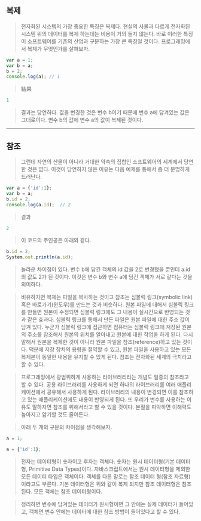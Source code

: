 복제
-
> 전자화된 시스템의 가장 중요한 특징은 복제다. 현실의 사물과 다르게 전자화된 시스템 위의 데이터를 복제 하는데는 비용이 거의 들지 않는다. 바로 이러한 특징이 소프트웨어를 기존의 산업과 구분하는 가장 큰 특징일 것이다. 프로그래밍에서 복제가 무엇인가를 살펴보자.
```javascript
var a = 1;
var b = a;
b = 2;
console.log(a); // 1
```
> 結果
```javascript
1
```
> 결과는 당연하다. 값을 변경한 것은 변수 b이기 때문에 변수 a에 담겨있는 값은 그대로이다. 변수 b의 값에 변수 a의 값이 복제된 것이다. 
------------------
참조
-
> 그런데 자연의 산물이 아니라 거대한 약속의 집합인 소프트웨어의 세계에서 당연한 것은 없다. 이것이 당연하지 않은 이유는 다음 예제를 통해서 좀 더 분명하게 드러난다.
```javascript
var a = {'id':1};
var b = a;
b.id = 2;
console.log(a.id);  // 2
```
> 결과
```javascript
2
```
> 이 코드의 주인공은 아래와 같다.
```javascript
b.id = 2;
System.out.println(a.id);
```
> 놀라운 차이점이 있다. 변수 b에 담긴 객체의 id 값을 2로 변경했을 뿐인데 a.id의 값도 2가 된 것이다. 이것은 변수 b와 변수 a에 담긴 객체가 서로 같다는 것을 의미하다. 

> 비유하자면 복제는 파일을 복사하는 것이고 참조는 심볼릭 링크(symbolic link) 혹은 바로가기(윈도우)를 만드는 것과 비슷하다. 원본 파일에 대해서 심볼릭 링크를 만들면 원본이 수정되면 심볼릭 링크에도 그 내용이 실시간으로 반영되는 것과 같은 효과다. 심볼릭 링크를 통해서 만든 파일은 원본 파일에 대한 주소 값이 담겨 있다. 누군가 심볼릭 링크에 접근하면 컴퓨터는 심볼릭 링크에 저장된 원본의 주소를 참조해서 원본의 위치를 알아내고 원본에 대한 작업을 하게 된다. 다시 말해서 원본을 복제한 것이 아니라 원본 파일을 참조(reference)하고 있는 것이다. 덕분에 저장 장치의 용량을 절약할 수 있고, 원본 파일을 사용하고 있는 모든 복제본이 동일한 내용을 유지할 수 있게 된다. 참조는 전자화된 세계의 극치라고 할 수 있다.

> 프로그래밍에서 광범위하게 사용하는 라이브러리라는 개념도 일종의 참조라고 할 수 있다. 공용 라이브러리를 사용하게 되면 하나의 라이브러리를 여러 애플리케이션에서 공유해서 사용하게 된다. 라이브러리의 내용이 변경되면 이를 참조하고 있는 애플리케이션에도 내용이 반영되게 된다. 또 우리가 변수를 사용하는 이유도 말하자면 참조를 위해서라고 할 수 있을 것이다. 본질을 파악하면 이해력도 높아지고 암기할 것도 줄어든다.

> 아래 두 개의 구문의 차이점을 생각해보자.
```javascript
a = 1;
```
```javascript
a = {'id':1};
```
> 전자는 데이터형이 숫자이고 후자는 객체다. 숫자는 원시 데이터형(기본 데이터형, Primitive Data Types)이다. 자바스크립트에서는 원시 데이터형을 제외한 모든 데이터 타입은 객체이다. 객체를 다른 말로는 참조 데이터 형(참조 자료형)이라고도 부른다. 기본 데이터형은 위와 같이 복제 되지만 참조 데이터형은 참조된다. 모든 객체는 참조 데이터형이다.

> 정리하면 변수에 담겨있는 데이터가 원시형이면 그 안에는 실제 데이터가 들어있고, 객체면 변수 안에는 데이터에 대한 참조 방법이 들어있다고 할 수 있다.
